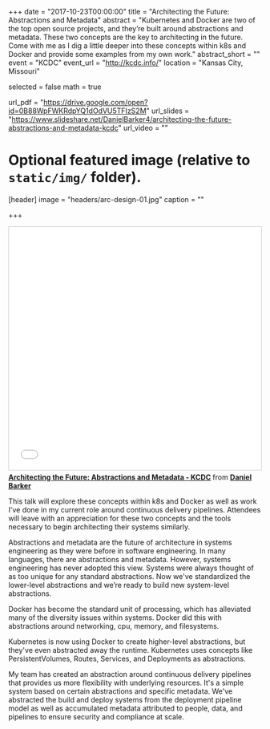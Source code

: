 +++
date = "2017-10-23T00:00:00"
title = "Architecting the Future: Abstractions and Metadata"
abstract = "Kubernetes and Docker are two of the top open source projects, and they’re built around abstractions and metadata. These two concepts are the key to architecting in the future. Come with me as I dig a little deeper into these concepts within k8s and Docker and provide some examples from my own work."
abstract_short = ""
event = "KCDC"
event_url = "http://kcdc.info/"
location = "Kansas City, Missouri"

selected = false
math = true

url_pdf = "https://drive.google.com/open?id=0B88WpFWKRdpYQ1dOdVU5TFIzS2M"
url_slides = "https://www.slideshare.net/DanielBarker4/architecting-the-future-abstractions-and-metadata-kcdc"
url_video = ""

# Optional featured image (relative to `static/img/` folder).
[header]
image = "headers/arc-design-01.jpg"
caption = ""

+++

<iframe src="//www.slideshare.net/slideshow/embed_code/key/JoCKWsQgBXf5F" width="595" height="485" frameborder="0" marginwidth="0" marginheight="0" scrolling="no" style="border:1px solid #CCC; border-width:1px; margin-bottom:5px; max-width: 100%;" allowfullscreen> </iframe> <div style="margin-bottom:5px"> <strong> <a href="//www.slideshare.net/DanielBarker4/architecting-the-future-abstractions-and-metadata-kcdc" title="Architecting the Future: Abstractions and Metadata - KCDC" target="_blank">Architecting the Future: Abstractions and Metadata - KCDC</a> </strong> from <strong><a target="_blank" href="https://www.slideshare.net/DanielBarker4">Daniel Barker</a></strong> </div>

This talk will explore these concepts within k8s and Docker as well as work I've done in my current role around continuous delivery pipelines. Attendees will leave with an appreciation for these two concepts and the tools necessary to begin architecting their systems similarly.

Abstractions and metadata are the future of architecture in systems engineering as they were before in software engineering. In many languages, there are abstractions and metadata. However, systems engineering has never adopted this view. Systems were always thought of as too unique for any standard abstractions. Now we've standardized the lower-level abstractions and we’re ready to build new system-level abstractions.

Docker has become the standard unit of processing, which has alleviated many of the diversity issues within systems. Docker did this with abstractions around networking, cpu, memory, and filesystems.

Kubernetes is now using Docker to create higher-level abstractions, but they've even abstracted away the runtime. Kubernetes uses concepts like PersistentVolumes, Routes, Services, and Deployments as abstractions.

My team has created an abstraction around continuous delivery pipelines that provides us more flexibility with underlying resources. It's a simple system based on certain abstractions and specific metadata. We've abstracted the build and deploy systems from the deployment pipeline model as well as accumulated metadata attributed to people, data, and pipelines to ensure security and compliance at scale.
